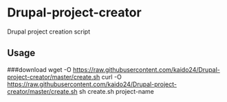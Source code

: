 # Drupal-project-creator
Drupal project creation script

## Usage
###download
wget -O https://raw.githubusercontent.com/kaido24/Drupal-project-creator/master/create.sh
curl -O https://raw.githubusercontent.com/kaido24/Drupal-project-creator/master/create.sh 
sh create.sh project-name
